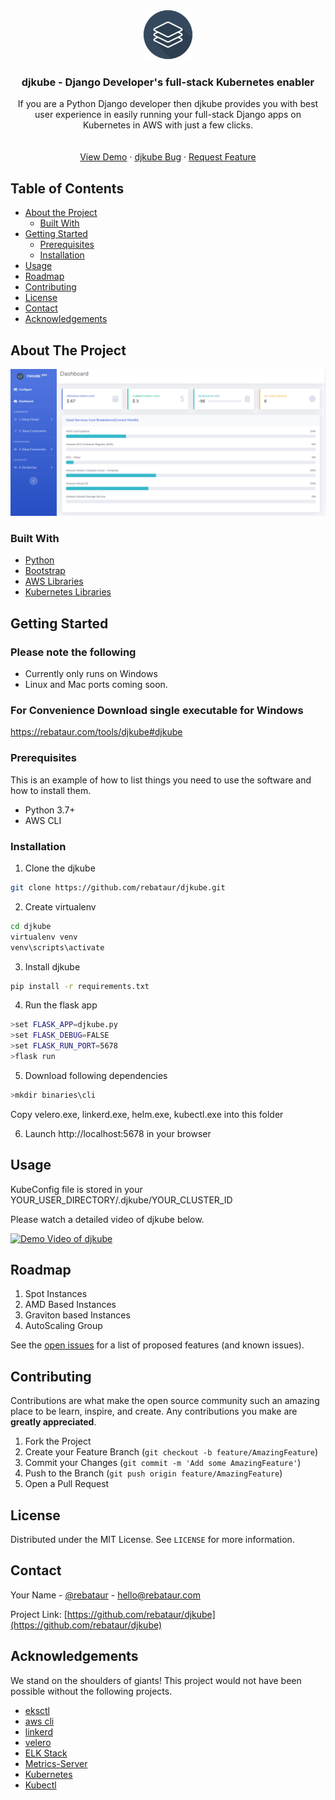 


<!-- PROJECT LOGO -->
<br />
<p align="center">
  <a href="https://github.com/rebataur/djkube">
    <img src="images/logo.png" alt="Logo" width="80" height="80">
  </a>

  <h3 align="center">djkube - Django Developer's full-stack Kubernetes enabler</h3>

  <p align="center">
 If you are a Python Django developer then djkube provides you with best user experience in easily running your full-stack Django apps on Kubernetes in AWS with just a few clicks.
    <br />
    <!-- <a href="https://github.com/rebataur/djkube"><strong>Explore the docs »</strong></a> -->
    <br />
    <br />
    <a href="https://www.youtube.com/watch?v=Nt5yowdwm5Q">View Demo</a>
    ·
    <a href="https://github.com/rebataur/djkube/issues">djkube Bug</a>
    ·
    <a href="https://github.com/rebataur/djkube/issues">Request Feature</a>
  </p>
</p>



<!-- TABLE OF CONTENTS -->
## Table of Contents

* [About the Project](#about-the-project)
  * [Built With](#built-with)
* [Getting Started](#getting-started)
  * [Prerequisites](#prerequisites)
  * [Installation](#installation)
* [Usage](#usage)
* [Roadmap](#roadmap)
* [Contributing](#contributing)
* [License](#license)
* [Contact](#contact)
* [Acknowledgements](#acknowledgements)



<!-- ABOUT THE PROJECT -->
## About The Project

[![Product Name Screen Shot][product-screenshot]](https://www.youtube.com/watch?v=Nt5yowdwm5Q)




### Built With

* [Python]()
* [Bootstrap]()
* [AWS Libraries]()
* [Kubernetes Libraries]()



<!-- GETTING STARTED -->
## Getting Started
### Please note the following
* Currently only runs on Windows
* Linux and Mac ports coming soon.

### For Convenience Download single executable for Windows
https://rebataur.com/tools/djkube#djkube

### Prerequisites

This is an example of how to list things you need to use the software and how to install them.
* Python 3.7+
* AWS CLI

### Installation
 
1. Clone the djkube
```sh
git clone https://github.com/rebataur/djkube.git
```
2. Create virtualenv
```sh
cd djkube
virtualenv venv
venv\scripts\activate
```
3. Install djkube
```sh
pip install -r requirements.txt
```
4. Run the flask app
```sh
>set FLASK_APP=djkube.py
>set FLASK_DEBUG=FALSE 
>set FLASK_RUN_PORT=5678
>flask run
```
5. Download following dependencies
```sh
>mkdir binaries\cli
```
Copy velero.exe, linkerd.exe, helm.exe, kubectl.exe into this folder

6. Launch http://localhost:5678 in your browser

<!-- USAGE EXAMPLES -->
## Usage
KubeConfig file is stored in your YOUR_USER_DIRECTORY/.djkube/YOUR_CLUSTER_ID


Please watch a detailed video of djkube below.

[![Demo Video of djkube](http://img.youtube.com/vi/Nt5yowdwm5Q/0.jpg)](http://www.youtube.com/watch?v=Nt5yowdwm5Q "Demo Video of djkube")



<!-- ROADMAP -->
## Roadmap

1. Spot Instances
2. AMD Based Instances
3. Graviton based Instances
4. AutoScaling Group

See the [open issues](https://github.com/rebataur/djkube/issues) for a list of proposed features (and known issues).



<!-- CONTRIBUTING -->
## Contributing

Contributions are what make the open source community such an amazing place to be learn, inspire, and create. Any contributions you make are **greatly appreciated**.

1. Fork the Project
2. Create your Feature Branch (`git checkout -b feature/AmazingFeature`)
3. Commit your Changes (`git commit -m 'Add some AmazingFeature'`)
4. Push to the Branch (`git push origin feature/AmazingFeature`)
5. Open a Pull Request



<!-- LICENSE -->
## License

Distributed under the MIT License. See `LICENSE` for more information.



<!-- CONTACT -->
## Contact

Your Name - [@rebataur](https://twitter.com/rebataur) - hello@rebataur.com

Project Link: [https://github.com/rebataur/djkube](https://github.com/rebataur/djkube)



<!-- ACKNOWLEDGEMENTS -->
## Acknowledgements
We stand on the shoulders of giants!
This project would not have been possible without the following projects.

* [eksctl]()
* [aws cli]()
* [linkerd]()
* [velero]()
* [ELK Stack]()
* [Metrics-Server]()
* [Kubernetes]()
* [Kubectl]()






<!-- MARKDOWN LINKS & IMAGES -->
<!-- https://www.markdownguide.org/basic-syntax/#reference-style-links -->
[contributors-shield]: https://img.shields.io/github/contributors/othneildrew/Best-README-Template.svg?style=flat-square
[contributors-url]: https://github.com/rebataur/djkube/graphs/contributors
[forks-shield]: https://img.shields.io/github/forks/othneildrew/Best-README-Template.svg?style=flat-square
[forks-url]: https://github.com/rebataur/djkube/network/members
[stars-shield]: https://img.shields.io/github/stars/othneildrew/Best-README-Template.svg?style=flat-square
[stars-url]: https://github.com/rebataur/djkube/stargazers
[issues-shield]: https://img.shields.io/github/issues/othneildrew/Best-README-Template.svg?style=flat-square
[issues-url]: https://github.com/rebataur/djkube/issues
[license-shield]: https://img.shields.io/github/license/othneildrew/Best-README-Template.svg?style=flat-square
[license-url]: https://github.com/rebataur/djkube/blob/master/LICENSE.txt
[linkedin-shield]: https://img.shields.io/badge/-LinkedIn-black.svg?style=flat-square&logo=linkedin&colorB=555
[linkedin-url]: https://www.linkedin.com/company/rebataur.com/
[product-screenshot]: images/screenshot.png
